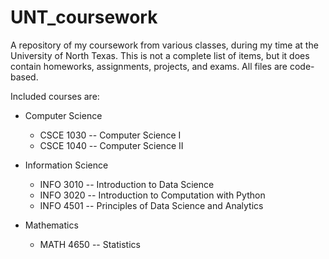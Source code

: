 # UNT_coursework

A repository of my coursework from various classes, during my time at the University of North Texas. This is not a complete list of items, but it does contain homeworks, assignments, projects, and exams. All files are code-based.

Included courses are:

+ Computer Science
  - CSCE 1030 -- Computer Science I
  - CSCE 1040 -- Computer Science II

+ Information Science
  - INFO 3010 -- Introduction to Data Science
  - INFO 3020 -- Introduction to Computation with Python
  - INFO 4501 -- Principles of Data Science and Analytics

+ Mathematics
  - MATH 4650 -- Statistics
